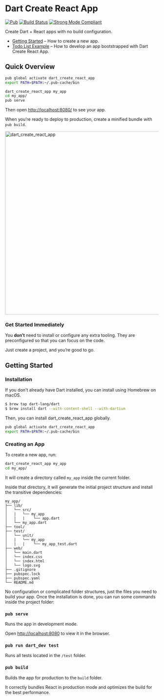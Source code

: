 # Dart Create React App
[![Pub](https://img.shields.io/pub/v/dart_create_react_app.svg)](https://pub.dartlang.org/packages/dart_create_react_app)
[![Build Status](https://travis-ci.org/leerob/dart-create-react-app.svg)](https://travis-ci.org/leerob/dart-create-react-app)
[![Strong Mode Compliant](https://img.shields.io/badge/strong_mode-on-brightgreen.svg)](https://github.com/leerob/dart-create-react-app/blob/master/analysis_options.yaml#L2)

Create Dart + React apps with no build configuration.

* [Getting Started](#getting-started) – How to create a new app.
* [Todo List Example](https://github.com/leerob/dart-react-todo) – How to develop an app bootstrapped with Dart Create React App.

## Quick Overview

```sh
pub global activate dart_create_react_app
export PATH=$PATH:~/.pub-cache/bin

dart_create_react_app my_app
cd my_app/
pub serve
```

Then open [http://localhost:8080/](http://localhost:8080/) to see your app.

When you’re ready to deploy to production, create a minified bundle with `pub build`.

<img src='https://i.imgur.com/abWXNKu.gif' width='600' alt='dart_create_react_app'>

### Get Started Immediately

You **don’t** need to install or configure any extra tooling. They are preconfigured so that you can focus on the code.

Just create a project, and you’re good to go.

## Getting Started

### Installation

If you don't already have Dart installed, you can install using Homebrew on macOS.

```sh
$ brew tap dart-lang/dart
$ brew install dart --with-content-shell --with-dartium
```

Then, you can install dart_create_react_app globally.

```sh
pub global activate dart_create_react_app
export PATH=$PATH:~/.pub-cache/bin
```


### Creating an App

To create a new app, run:

```sh
dart_create_react_app my_app
cd my_app/
```

It will create a directory called `my_app` inside the current folder.

Inside that directory, it will generate the initial project structure and install the transitive dependencies:

```
my_app/
├── lib/
│   └── src/
│   |   └── my_app 
│   |   |    └── app.dart
│   └── my_app.dart
├── tool/
├── test/
│   └── unit/
│   |   └── my_app 
│   |   |    └── my_app_test.dart
├── web/
│   └── main.dart
│   └── index.css
│   └── index.html
│   └── logo.svg
├── .gitignore
├── pubspec.lock
├── pubspec.yaml
└── README.md
```

No configuration or complicated folder structures, just the files you need to build your app. Once the installation is done, you can run some commands inside the project folder:

### `pub serve`

Runs the app in development mode.

Open [http://localhost:8080](http://localhost:8080) to view it in the browser.


### `pub run dart_dev test`

Runs all tests located in the `/test` folder.


### `pub build`

Builds the app for production to the `build` folder.

It correctly bundles React in production mode and optimizes the build for the best performance.
